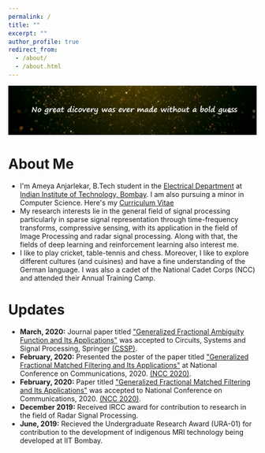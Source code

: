 ```yaml
---
permalink: /
title: ""
excerpt: ""
author_profile: true
redirect_from: 
  - /about/
  - /about.html
---
```


<img src="images/image.jpg" alt="hi" class="inline"/>

# About Me
* I'm Ameya Anjarlekar, B.Tech student in the [Electrical Department](https://www.ee.iitb.ac.in/web) at [Indian Institute of Technology, Bombay](http://iitb.ac.in/). I am also pursuing a minor in Computer Science. Here's my [Curriculum Vitae](http://ameyanjarlekar.github.io/files/CV.pdf)
* My research interests lie in the general field of signal processing particularly in sparse signal representation through time-frequency transforms, compressive sensing, with its application in the field of Image Processing and radar signal processing. 
Along with that, the fields of deep learning and reinforcement learning also interest me.
* I like to play cricket, table-tennis and chess. Moreover, I like to explore different cultures (and cuisines) and have a fine understanding of the German language. I was also a cadet of the National Cadet Corps (NCC) and attended their Annual Training Camp.

# Updates
* <b>March, 2020:</b> Journal paper titled ["Generalized Fractional Ambiguity Function and Its Applications"](http://ameyanjarlekar.github.io/files/GFAF.pdf) was accepted to Circuits, Systems and Signal Processing, Springer [(CSSP)](https://www.springer.com/journal/34).
* <b>February, 2020:</b> Presented the poster of the paper titled ["Generalized Fractional Matched Filtering and Its Applications"](http://ameyanjarlekar.github.io/files/NCC_poster.pdf) at National Conference on Communications, 2020. [(NCC 2020)](http://www.ncc2020.iitkgp.ac.in/).
* <b>February, 2020:</b> Paper titled ["Generalized Fractional Matched Filtering and Its Applications"](http://ameyanjarlekar.github.io/files/GFMF.pdf) was accepted to National Conference on Communications, 2020. [(NCC 2020)](http://www.ncc2020.iitkgp.ac.in/).
* <b>December 2019:</b> Received IRCC award for contribution to research in the field of Radar Signal Processing. 
* <b>June, 2019:</b> Recieved the Undergraduate Research Award (URA-01) for contribution to the development of indigenous MRI technology being developed at IIT Bombay.
